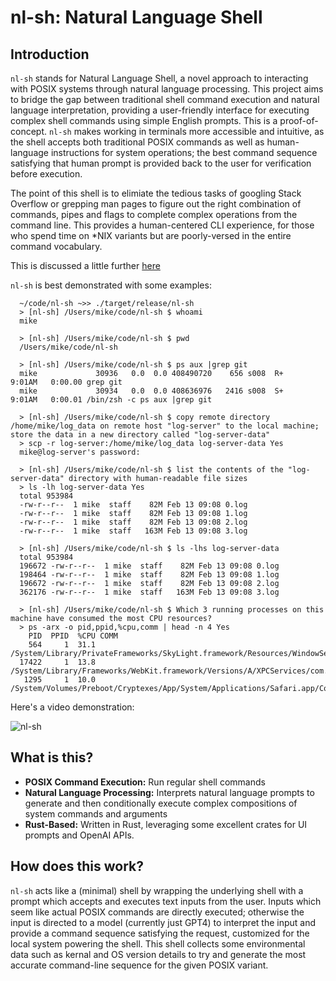 # nl-sh: Natural Language Shell

## Introduction

`nl-sh` stands for Natural Language Shell, a novel approach to interacting with POSIX systems through natural language processing. This project aims to bridge the gap between traditional shell command execution and natural language interpretation, providing a user-friendly interface for executing complex shell commands using simple English prompts. This is a proof-of-concept. `nl-sh` makes working in terminals more accessible and intuitive, as the shell accepts both traditional POSIX commands as well as human-language instructions for system operations; the best command sequence satisfying that human prompt is provided back to the user for verification before execution.

The point of this shell is to elimiate the tedious tasks of googling Stack Overflow or grepping man pages to figure out the right combination of commands, pipes and flags to complete complex operations from the command line. This provides a human-centered CLI experience, for those who spend time on *NIX variants but are poorly-versed in the entire command vocabulary.

This is discussed a little further [here](https://mikecvet.medium.com/nl-sh-the-natural-language-shell-ad2ddc2e13a7)

`nl-sh` is best demonstrated with some examples:

```
  ~/code/nl-sh ~>> ./target/release/nl-sh 
  > [nl-sh] /Users/mike/code/nl-sh $ whoami
  mike
  
  > [nl-sh] /Users/mike/code/nl-sh $ pwd
  /Users/mike/code/nl-sh
  
  > [nl-sh] /Users/mike/code/nl-sh $ ps aux |grep git
  mike             30936   0.0  0.0 408490720    656 s008  R+    9:01AM   0:00.00 grep git
  mike             30934   0.0  0.0 408636976   2416 s008  S+    9:01AM   0:00.01 /bin/zsh -c ps aux |grep git

  > [nl-sh] /Users/mike/code/nl-sh $ copy remote directory /home/mike/log_data on remote host "log-server" to the local machine; store the data in a new directory called "log-server-data"
  > scp -r log-server:/home/mike/log_data log-server-data Yes
  mike@log-server's password: 

  > [nl-sh] /Users/mike/code/nl-sh $ list the contents of the "log-server-data" directory with human-readable file sizes
  > ls -lh log-server-data Yes
  total 953984
  -rw-r--r--  1 mike  staff    82M Feb 13 09:08 0.log
  -rw-r--r--  1 mike  staff    82M Feb 13 09:08 1.log
  -rw-r--r--  1 mike  staff    82M Feb 13 09:08 2.log
  -rw-r--r--  1 mike  staff   163M Feb 13 09:08 3.log

  > [nl-sh] /Users/mike/code/nl-sh $ ls -lhs log-server-data
  total 953984
  196672 -rw-r--r--  1 mike  staff    82M Feb 13 09:08 0.log
  198464 -rw-r--r--  1 mike  staff    82M Feb 13 09:08 1.log
  196672 -rw-r--r--  1 mike  staff    82M Feb 13 09:08 2.log
  362176 -rw-r--r--  1 mike  staff   163M Feb 13 09:08 3.log

  > [nl-sh] /Users/mike/code/nl-sh $ Which 3 running processes on this machine have consumed the most CPU resources?
  > ps -arx -o pid,ppid,%cpu,comm | head -n 4 Yes
    PID  PPID  %CPU COMM
    564     1  31.1 /System/Library/PrivateFrameworks/SkyLight.framework/Resources/WindowServer
  17422     1  13.8 /System/Library/Frameworks/WebKit.framework/Versions/A/XPCServices/com.apple.WebKit.WebContent.xpc/Contents/MacOS/com.apple.WebKit.WebContent
   1295     1  10.0 /System/Volumes/Preboot/Cryptexes/App/System/Applications/Safari.app/Contents/MacOS/Safari
```

Here's a video demonstration:

![nl-sh](https://github.com/mikecvet/nl-sh/assets/275631/1f45f93a-a5e3-45ad-a4af-e3c92aa90cbb)


## What is this?

- **POSIX Command Execution:** Run regular shell commands
- **Natural Language Processing:** Interprets natural language prompts to generate and then conditionally execute complex compositions of system commands and arguments
- **Rust-Based:** Written in Rust, leveraging some excellent crates for UI prompts and OpenAI APIs.

## How does this work?

`nl-sh` acts like a (minimal) shell by wrapping the underlying shell with a prompt which accepts and executes text inputs from the user. Inputs which seem like actual POSIX commands are directly executed; otherwise the input is directed to a model (currently just GPT4) to interpret the input and provide a command sequence satisfying the request, customized for the local system powering the shell. This shell collects some environmental data such as kernal and OS version details to try and generate the most accurate command-line sequence for the given POSIX variant.
